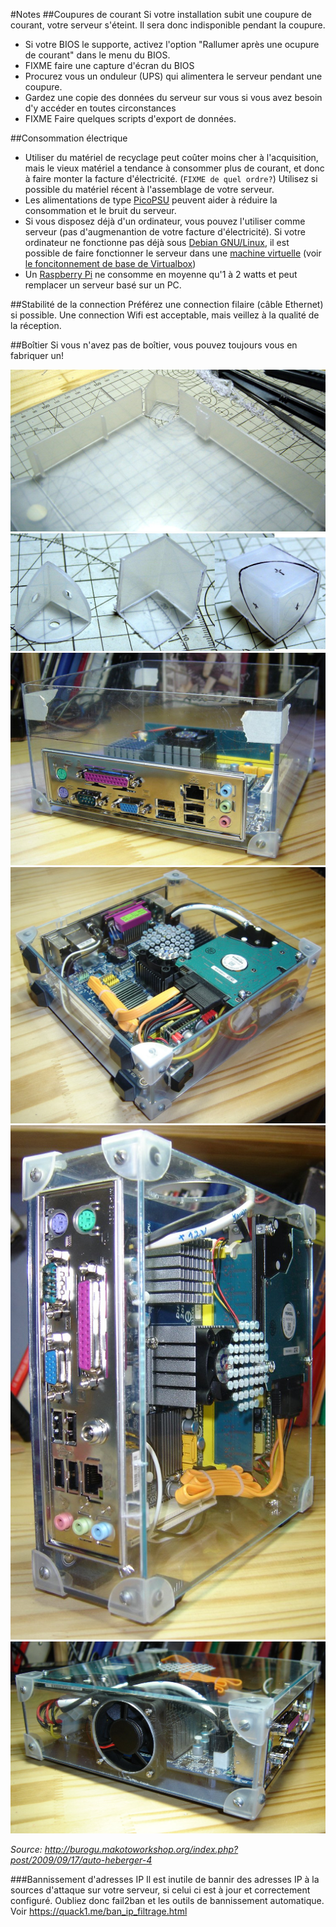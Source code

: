 #Notes
##Coupures de courant
Si votre installation subit une coupure de courant, votre serveur s'éteint. Il sera donc indisponible pendant la coupure.

 * Si votre BIOS le supporte, activez l'option "Rallumer après une ocupure de courant" dans le menu du BIOS.
  * FIXME faire une capture d'écran du BIOS
 * Procurez vous un onduleur (UPS) qui alimentera le serveur pendant une coupure.
 * Gardez une copie des données du serveur sur vous si vous avez besoin d'y accéder en toutes circonstances
  * FIXME Faire quelques scripts d'export de données.


##Consommation électrique
 * Utiliser du matériel de recyclage peut coûter moins cher à l'acquisition, mais le vieux matériel a tendance à consommer plus de courant, et donc à faire monter la facture d'électricité. (`FIXME de quel ordre?`) Utilisez si possible du matériel récent à l'assemblage de votre serveur.
 * Les alimentations de type [PicoPSU](http://www.silentpcreview.com/article601-page1.html) peuvent aider à réduire la consommation et le bruit du serveur.
 * Si vous disposez déjà d'un ordinateur, vous pouvez l'utiliser comme serveur (pas d'augmenantion de votre facture d'électricité). Si votre ordinateur ne fonctionne pas déjà sous [Debian GNU/Linux](https://www.debian.org/), il est possible de faire fonctionner le serveur dans une [machine virtuelle](https://fr.wikipedia.org/wiki/Machine_virtuelle) (voir [le foncitonnement de base de Virtualbox](http://www.commentcamarche.net/faq/9376-virtualbox-tester-des-os-comme-des-logiciels-tutoriel-kubunt))
 * Un [Raspberry Pi](https://fr.wikipedia.org/wiki/Raspberry_Pi) ne consomme en moyenne qu'1 à 2 watts et peut remplacer un serveur basé sur un PC.


##Stabilité de la connection
Préférez une connection filaire (câble Ethernet) si possible. Une connection Wifi est acceptable, mais veillez à la qualité de la réception.

##Boîtier
Si vous n'avez pas de boîtier, vous pouvez toujours vous en fabriquer un!

![](images/lowcostcase1.jpg)
![](images/lowcostcase2.jpg)
![](images/lowcostcase3.jpg)
![](images/lowcostcase4.jpg)
![](images/lowcostcase5.jpg)
![](images/lowcostcase6.jpg)

_Source: http://burogu.makotoworkshop.org/index.php?post/2009/09/17/auto-heberger-4_


###Bannissement d'adresses IP
Il est inutile de bannir des adresses IP à la sources d'attaque sur votre serveur, si celui ci est à jour et correctement configuré. Oubliez donc fail2ban et les outils de bannissement automatique. Voir https://quack1.me/ban_ip_filtrage.html 